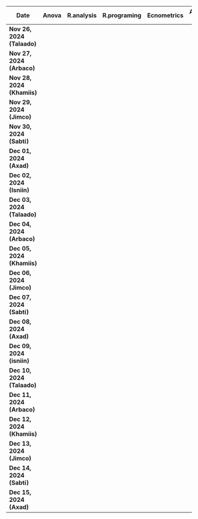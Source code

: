 |**Date**                             |Anova             |R.analysis        |R.programing      |Ecnometrics       |Algebra 1         |c.skills          |
|-------------------------------------|------------------|------------------|------------------|------------------|------------------|------------------|
|**Nov 26, 2024 (Talaado)**           |                  |                  |                  |                  |                  |                  |
|**Nov 27, 2024 (Arbaco)**            |                  |                  |                  |                  |                  |                  |
|**Nov 28, 2024 (Khamiis)**           |                  |                  |                  |                  |                  |                  |
|**Nov 29, 2024 (Jimco)**             |                  |                  |                  |                  |                  |                  |
|**Nov 30, 2024 (Sabti)**             |                  |                  |                  |                  |                  |                  |
|**Dec 01, 2024 (Axad)**              |                  |                  |                  |                  |                  |                  |
|**Dec 02, 2024 (Isniin)**            |                  |                  |                  |                  |                  |                  |
|**Dec 03, 2024 (Talaado)**           |                  |                  |                  |                  |                  |                  |
|**Dec 04, 2024 (Arbaco)**            |                  |                  |                  |                  |                  |                  |
|**Dec 05, 2024 (Khamiis)**           |                  |                  |                  |                  |                  |                  |
|**Dec 06, 2024 (Jimco)**             |                  |                  |                  |                  |                  |                  |
|**Dec 07, 2024 (Sabti)**             |                  |                  |                  |                  |                  |                  |
|**Dec 08, 2024 (Axad)**              |                  |                  |                  |                  |                  |                  |
|**Dec 09, 2024 (isniin)**            |                  |                  |                  |                  |                  |                  |
|**Dec 10, 2024 (Talaado)**           |                  |                  |                  |                  |                  |                  |
|**Dec 11, 2024 (Arbaco)**            |                  |                  |                  |                  |                  |                  |
|**Dec 12, 2024 (Khamiis)**           |                  |                  |                  |                  |                  |                  |
|**Dec 13, 2024 (Jimco)**             |                  |                  |                  |                  |                  |                  |
|**Dec 14, 2024 (Sabti)**             |                  |                  |                  |                  |                  |                  |
|**Dec 15, 2024 (Axad)**              |                  |                  |                  |                  |                  | 
